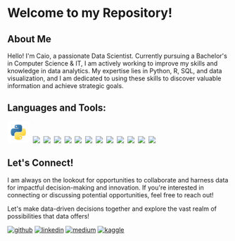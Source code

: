 # Welcome to my Repository! 


## About Me
Hello! I'm Caio, a passionate Data Scientist. Currently pursuing a Bachelor's in Computer Science & IT, I am actively working to improve my skills and knowledge in data analytics. My expertise lies in Python, R, SQL, and data visualization, and I am dedicated to using these skills to discover valuable information and achieve strategic goals.




## Languages and Tools:
<div>
  <img width=50px src="https://raw.githubusercontent.com/github/explore/80688e429a7d4ef2fca1e82350fe8e3517d3494d/topics/python/python.png">&nbsp;
  <img width=50px src="https://www.tensorflow.org/images/tf_logo_social.png">&nbsp;
  <img width=50px src="https://upload.wikimedia.org/wikipedia/commons/thumb/a/ae/Keras_logo.svg/1200px-Keras_logo.svg.png">&nbsp;
  <img width=50px src="https://upload.wikimedia.org/wikipedia/commons/thumb/0/05/Scikit_learn_logo_small.svg/1200px-Scikit_learn_logo_small.svg.png">&nbsp;
  <img width=50px src="https://upload.wikimedia.org/wikipedia/commons/6/63/SQL_Server_logo.png">&nbsp;
  <img width=50px src="https://cdn.icon-icons.com/icons2/2107/PNG/512/file_type_sqlite_icon_130153.png">&nbsp;
  <img width=50px src="https://cdn.icon-icons.com/icons2/2415/PNG/512/mysql_original_wordmark_logo_icon_146417.png">&nbsp;
  <img width=50px src="https://cdn.iconscout.com/icon/free/png-512/power-bi-226038.png">&nbsp;
  <img width=50px src="https://upload.wikimedia.org/wikipedia/commons/9/93/Amazon_Web_Services_Logo.svg">&nbsp;
  <img width=50px src="https://www.gstatic.com/devrel-devsite/prod/vadimg/sites/default/files/2020-04/GCP-Logo.svg">&nbsp;
  <img width=50px src="https://upload.wikimedia.org/wikipedia/commons/a/a8/Microsoft_Azure_Logo.svg">&nbsp;
  <img width=50px src="https://seeklogo.com/images/S/snowflake-computing-logo-79103BF418-seeklogo.com.png">&nbsp;
  <img width=50px src="https://upload.wikimedia.org/wikipedia/commons/3/38/Apache_Spark_logo.svg">&nbsp;
</div>



## Let's Connect!
I am always on the lookout for opportunities to collaborate and harness data for impactful decision-making and innovation. If you're interested in connecting or discussing potential opportunities, feel free to reach out!

Let's make data-driven decisions together and explore the vast realm of possibilities that data offers!

[<img src='https://cdn.jsdelivr.net/npm/simple-icons@3.0.1/icons/github.svg' alt='github' height='40'>](https://github.com/https://github.com/https://github.com/caio-moliveira)  [<img src='https://cdn.jsdelivr.net/npm/simple-icons@3.0.1/icons/linkedin.svg' alt='linkedin' height='40'>](https://www.linkedin.com/in/caiomoliveira//)  [<img src='https://cdn.jsdelivr.net/npm/simple-icons@3.0.1/icons/medium.svg' alt='medium' height='40'>](https://medium.com/@moliveiracaio)  [<img src='https://cdn.jsdelivr.net/npm/simple-icons@3.0.1/icons/kaggle.svg' alt='kaggle' height='40'>](https://www.kaggle.com/caiomoliveira1) 


